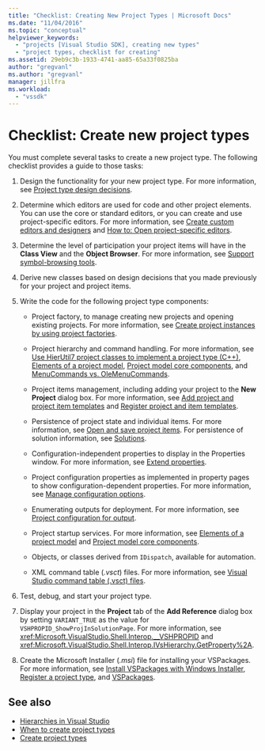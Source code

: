 ```yaml
---
title: "Checklist: Creating New Project Types | Microsoft Docs"
ms.date: "11/04/2016"
ms.topic: "conceptual"
helpviewer_keywords:
  - "projects [Visual Studio SDK], creating new types"
  - "project types, checklist for creating"
ms.assetid: 29eb9c3b-1933-4741-aa85-65a33f0825ba
author: "gregvanl"
ms.author: "gregvanl"
manager: jillfra
ms.workload:
  - "vssdk"
---
```

# Checklist: Create new project types
You must complete several tasks to create a new project type. The following checklist provides a guide to those tasks:

1. Design the functionality for your new project type. For more information, see [Project type design decisions](../../extensibility/internals/project-type-design-decisions.md).

2. Determine which editors are used for code and other project elements. You can use the core or standard editors, or you can create and use project-specific editors. For more information, see [Create custom editors and designers](../../extensibility/creating-custom-editors-and-designers.md) and [How to: Open project-specific editors](../../extensibility/how-to-open-project-specific-editors.md).

3. Determine the level of participation your project items will have in the **Class View** and the **Object Browser**. For more information, see [Support symbol-browsing tools](../../extensibility/internals/supporting-symbol-browsing-tools.md).

4. Derive new classes based on design decisions that you made previously for your project and project items.

5. Write the code for the following project type components:

    -   Project factory, to manage creating new projects and opening existing projects. For more information, see [Create project instances by using project factories](../../extensibility/internals/creating-project-instances-by-using-project-factories.md).

    -   Project hierarchy and command handling. For more information, see [Use HierUtil7 project classes to implement a project type (C++)](https://msdn.microsoft.com/library/a5c16a09-94a2-46ef-87b5-35b815e2f346), [Elements of a project model](../../extensibility/internals/elements-of-a-project-model.md), [Project model core components](../../extensibility/internals/project-model-core-components.md), and [MenuCommands vs. OleMenuCommands](../../extensibility/menucommands-vs-olemenucommands.md).

    -   Project items management, including adding your project to the **New Project** dialog box. For more information, see [Add project and project item templates](../../extensibility/internals/adding-project-and-project-item-templates.md) and [Register project and item templates](../../extensibility/internals/registering-project-and-item-templates.md).

    -   Persistence of project state and individual items. For more information, see [Open and save project items](../../extensibility/internals/opening-and-saving-project-items.md). For persistence of solution information, see [Solutions](../../extensibility/internals/solutions-overview.md).

    -   Configuration-independent properties to display in the Properties window. For more information, see [Extend properties](../../extensibility/internals/extending-properties.md).

    -   Project configuration properties as implemented in property pages to show configuration-dependent properties. For more information, see [Manage configuration options](../../extensibility/internals/managing-configuration-options.md).

    -   Enumerating outputs for deployment. For more information, see [Project configuration for output](../../extensibility/internals/project-configuration-for-output.md).

    -   Project startup services. For more information, see [Elements of a project model](../../extensibility/internals/elements-of-a-project-model.md) and [Project model core components](../../extensibility/internals/project-model-core-components.md).

    -   Objects, or classes derived from `IDispatch`, available for automation.

    -   XML command table (*.vsct*) files. For more information, see [Visual Studio command table (.vsct) files](../../extensibility/internals/visual-studio-command-table-dot-vsct-files.md).

6. Test, debug, and start your project type.

7. Display your project in the **Project** tab of the **Add Reference** dialog box by setting `VARIANT_TRUE` as the value for `VSHPROPID_ShowProjInSolutionPage`. For more information, see <xref:Microsoft.VisualStudio.Shell.Interop.__VSHPROPID> and <xref:Microsoft.VisualStudio.Shell.Interop.IVsHierarchy.GetProperty%2A>.

8. Create the Microsoft Installer (*.msi*) file for installing your VSPackages. For more information, see [Install VSPackages with Windows Installer](../../extensibility/internals/installing-vspackages-with-windows-installer.md), [Register a project type](../../extensibility/internals/registering-a-project-type.md), and [VSPackages](../../extensibility/internals/vspackages.md).

## See also
- [Hierarchies in Visual Studio](../../extensibility/internals/hierarchies-in-visual-studio.md)
- [When to create project types](../../extensibility/internals/when-to-create-project-types.md)
- [Create project types](../../extensibility/internals/creating-project-types.md)